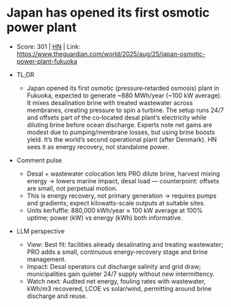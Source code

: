 # Japan has opened its first osmotic power plant

- Score: 301 | [HN](https://news.ycombinator.com/item?id=45009760) | Link: https://www.theguardian.com/world/2025/aug/25/japan-osmotic-power-plant-fukuoka

- TL;DR
  - Japan opened its first osmotic (pressure‑retarded osmosis) plant in Fukuoka, expected to generate ~880 MWh/year (~100 kW average). It mixes desalination brine with treated wastewater across membranes, creating pressure to spin a turbine. The setup runs 24/7 and offsets part of the co‑located desal plant’s electricity while diluting brine before ocean discharge. Experts note net gains are modest due to pumping/membrane losses, but using brine boosts yield. It’s the world’s second operational plant (after Denmark). HN sees it as energy recovery, not standalone power.

- Comment pulse
  - Desal + wastewater colocation lets PRO dilute brine, harvest mixing energy → lowers marine impact, desal load — counterpoint: offsets are small, not perpetual motion.
  - This is energy recovery, not primary generation → requires pumps and gradients; expect kilowatts-scale outputs at suitable sites.
  - Units kerfuffle: 880,000 kWh/year ≈ 100 kW average at 100% uptime; power (kW) vs energy (kWh) both informative.

- LLM perspective
  - View: Best fit: facilities already desalinating and treating wastewater; PRO adds a small, continuous energy-recovery stage and brine management.
  - Impact: Desal operators cut discharge salinity and grid draw; municipalities gain quieter 24/7 supply without new intermittency.
  - Watch next: Audited net energy, fouling rates with wastewater, kWh/m3 recovered, LCOE vs solar/wind, permitting around brine discharge and reuse.

